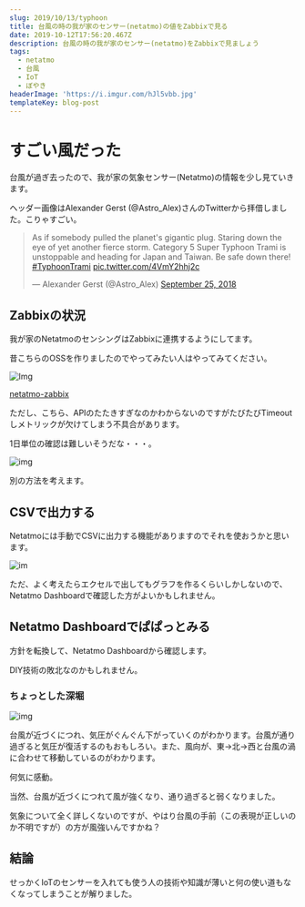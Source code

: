 ```yaml
---
slug: 2019/10/13/typhoon
title: 台風の時の我が家のセンサー(netatmo)の値をZabbixで見る
date: 2019-10-12T17:56:20.467Z
description: 台風の時の我が家のセンサー(netatmo)をZabbixで見ましょう
tags:
  - netatmo
  - 台風
  - IoT
  - ぼやき
headerImage: 'https://i.imgur.com/hJl5vbb.jpg'
templateKey: blog-post
---
```

# すごい風だった

台風が過ぎ去ったので、我が家の気象センサー(Netatmo)の情報を少し見ていきます。

ヘッダー画像はAlexander Gerst
(@Astro_Alex)さんのTwitterから拝借しました。こりゃすごい。

<blockquote class="twitter-tweet"><p lang="en" dir="ltr">As if somebody pulled the planet&#39;s gigantic plug. Staring down the eye of yet another fierce storm. Category 5 Super Typhoon Trami is unstoppable and heading for Japan and Taiwan. Be safe down there! <a href="https://twitter.com/hashtag/TyphoonTrami?src=hash&amp;ref_src=twsrc%5Etfw">#TyphoonTrami</a> <a href="https://t.co/4VmY2hhj2c">pic.twitter.com/4VmY2hhj2c</a></p>&mdash; Alexander Gerst (@Astro_Alex) <a href="https://twitter.com/Astro_Alex/status/1044633209454174213?ref_src=twsrc%5Etfw">September 25, 2018</a></blockquote>

## Zabbixの状況

我が家のNetatmoのセンシングはZabbixに連携するようにしてます。

昔こちらのOSSを作りましたのでやってみたい人はやってみてください。

![Img](https://i.imgur.com/iqO8wUH.png)

[netatmo-zabbix](https://github.com/tubone24/netatmo-zabbix)

ただし、こちら、APIのたたきすぎなのかわからないのですがたびたびTimeoutしメトリックが欠けてしまう不具合があります。

1日単位の確認は難しいそうだな・・・。

![img](https://i.imgur.com/8SfKOwD.png)

別の方法を考えます。

## CSVで出力する

Netatmoには手動でCSVに出力する機能がありますのでそれを使おうかと思います。

![im](https://i.imgur.com/KB59nsj.png)

ただ、よく考えたらエクセルで出してもグラフを作るくらいしかしないので、Netatmo Dashboardで確認した方がよいかもしれません。


## Netatmo Dashboardでぱぱっとみる

方針を転換して、Netatmo Dashboardから確認します。

DIY技術の敗北なのかもしれません。


### ちょっとした深堀


![img](https://i.imgur.com/eONLraE.png)

台風が近づくにつれ、気圧がぐんぐん下がっていくのがわかります。台風が通り過ぎると気圧が復活するのもおもしろい。また、風向が、東→北→西と台風の渦に合わせて移動しているのがわかります。

何気に感動。

当然、台風が近づくにつれて風が強くなり、通り過ぎると弱くなりました。

気象について全く詳しくないのですが、やはり台風の手前（この表現が正しいのか不明ですが）の方が風強いんですかね？


## 結論

せっかくIoTのセンサーを入れても使う人の技術や知識が薄いと何の使い道もなくなってしまうことが解りました。


